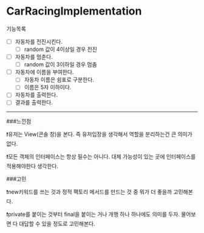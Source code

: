 # CarRacingImplementation

기능목록
- [ ] 자동차를 전진시킨다.
  - [ ] random 값이 4이상일 경우 전진
- [ ] 자동차를 멈춘다.
  - [ ] random 값이 3이하일 경우 멈춤
- [ ] 자동차에 이름을 부여한다.
  - [ ] 자동차 이름은 쉼표로 구분한다.
  - [ ] 이름은 5자 이하이다.
- [ ] 자동차를 출력한다.
- [ ] 결과를 출력한다.

---
###느낀점

❗유저는 View(콘솔 창)을 본다. 즉 유저입장을 생각해서 역할을 분리하는건 큰 의미가 없다.

❗모든 객체의 인터페이스는 항상 필수는 아니다. 대체 가능성이 있는 곳에 인터페이스를 적용해야한다 생각한다.

###고민

❗new키워드를 쓰는 것과 정적 팩토리 메서드를 만드는 것 중 뭐가 더 좋을까 고민해본다.

❗private를 붙이는 것부터 final을 붙이는 거나 개행 하나 하나에도 의미를 두자. 물어보면 다 대답할 수 있을 정도로 고민해본다.